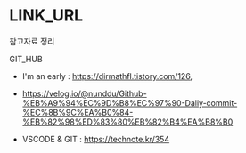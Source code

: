# LINK_URL
참고자료 정리

GIT_HUB 
- I'm an early : https://dirmathfl.tistory.com/126, 
- https://velog.io/@nunddu/Github-%EB%A9%94%EC%9D%B8%EC%97%90-Daliy-commit-%EC%8B%9C%EA%B0%84-%EB%82%98%ED%83%80%EB%82%B4%EA%B8%B0

- VSCODE & GIT : https://technote.kr/354
